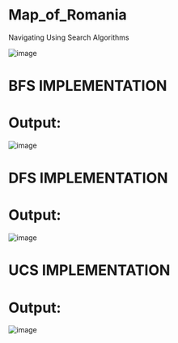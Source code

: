 # Map_of_Romania
Navigating Using Search Algorithms

![image](https://github.com/user-attachments/assets/3e04b70d-4737-4719-b57c-7733449d1f71)


# BFS IMPLEMENTATION

# Output:

![image](https://github.com/user-attachments/assets/65f45dac-84ee-4b79-98a4-ae0d39f9fc7a)


# DFS IMPLEMENTATION

# Output: 

![image](https://github.com/user-attachments/assets/55c3ebde-d851-447d-be95-5adeb7fddae1)


# UCS IMPLEMENTATION

# Output:

![image](https://github.com/user-attachments/assets/bd5cfd16-75e6-4fc3-83ac-ee122915c2ce)
